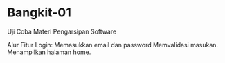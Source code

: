 # Bangkit-01
Uji Coba Materi Pengarsipan Software

Alur Fitur Login:
Memasukkan email dan password
Memvalidasi masukan.
Menampilkan halaman home.
